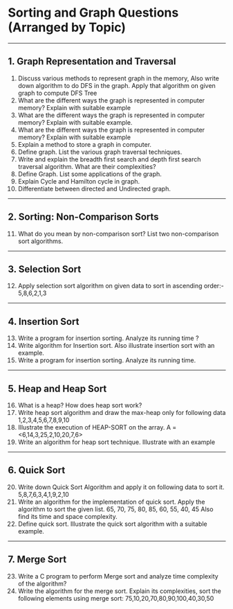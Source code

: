 # Sorting and Graph Questions (Arranged by Topic)
---

## 1. Graph Representation and Traversal

1. Discuss various methods to represent graph in the memory, Also write down algorithm to do DFS in the graph. Apply that algorithm on given graph to compute DFS Tree
2. What are the different ways the graph is represented in computer memory? Explain with suitable example
3. What are the different ways the graph is represented in computer memory? Explain with suitable example.
4. What are the different ways the graph is represented in computer memory? Explain with suitable example
5. Explain a method to store a graph in computer.
6. Define graph. List the various graph traversal techniques.
7. Write and explain the breadth first search and depth first search traversal algorithm. What are their complexities?
8. Define Graph. List some applications of the graph.
9. Explain Cycle and Hamilton cycle in graph.
10. Differentiate between directed and Undirected graph.

---

## 2. Sorting: Non-Comparison Sorts

11. What do you mean by non-comparison sort? List two non-comparison sort algorithms.

---

## 3. Selection Sort

12. Apply selection sort algorithm on given data to sort in ascending order:- 5,8,6,2,1,3

---

## 4. Insertion Sort

13. Write a program for insertion sorting. Analyze its running time ?
14. Write algorithm for Insertion sort. Also illustrate insertion sort with an example.
15. Write a program for insertion sorting. Analyze its running time.

---

## 5. Heap and Heap Sort

16. What is a heap? How does heap sort work?
17. Write heap sort algorithm and draw the max-heap only for following data 1,2,3,4,5,6,7,8,9,10
18. Illustrate the execution of HEAP-SORT on the array. A = <6,14,3,25,2,10,20,7,6>
19. Write an algorithm for heap sort technique. Illustrate with an example

---

## 6. Quick Sort

20. Write down Quick Sort Algorithm and apply it on following data to sort it. 5,8,7,6,3,4,1,9,2,10
21. Write an algorithm for the implementation of quick sort. Apply the algorithm to sort the given list. 65, 70, 75, 80, 85, 60, 55, 40, 45 Also find its time and space complexity.
22. Define quick sort. Illustrate the quick sort algorithm with a suitable example.

---

## 7. Merge Sort

23. Write a C program to perform Merge sort and analyze time complexity of the algorithm?
24. Write the algorithm for the merge sort. Explain its complexities, sort the following elements using merge sort: 75,10,20,70,80,90,100,40,30,50

